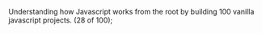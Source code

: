 Understanding how Javascript works from the root by building 100 vanilla javascript projects. (28 of 100);
